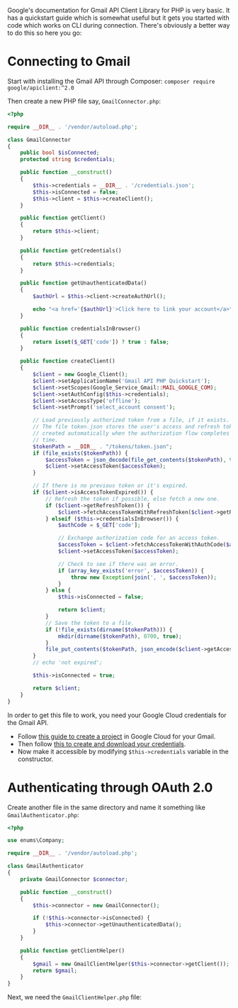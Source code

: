 Google's documentation for Gmail API Client Library for PHP is very basic. It has a quickstart guide which is somewhat useful but it gets you started with code which works on CLI during connection.
There's obviously a better way to do this so here you go:

# Connecting to Gmail
Start with installing the Gmail API through Composer:
`composer require google/apiclient:^2.0`

Then create a new PHP file say, `GmailConnector.php`:
```php
<?php

require __DIR__ . '/vendor/autoload.php';

class GmailConnector
{
    public bool $isConnected;
    protected string $credentials;

    public function __construct()
    {
        $this->credentials = __DIR__ . '/credentials.json';
        $this->isConnected = false;
        $this->client = $this->createClient();
    }

    public function getClient()
    {
        return $this->client;
    }

    public function getCredentials()
    {
        return $this->credentials;
    }

    public function getUnauthenticatedData()
    {
        $authUrl = $this->client->createAuthUrl();

        echo "<a href='{$authUrl}'>Click here to link your account</a>";
    }

    public function credentialsInBrowser()
    {
        return isset($_GET['code']) ? true : false;
    }

    public function createClient()
    {
        $client = new Google_Client();
        $client->setApplicationName('Gmail API PHP Quickstart');
        $client->setScopes(Google_Service_Gmail::MAIL_GOOGLE_COM);
        $client->setAuthConfig($this->credentials);
        $client->setAccessType('offline');
        $client->setPrompt('select_account consent');

        // Load previously authorized token from a file, if it exists.
        // The file token.json stores the user's access and refresh tokens, and is
        // created automatically when the authorization flow completes for the first
        // time.
        $tokenPath = __DIR__ . "/tokens/token.json";
        if (file_exists($tokenPath)) {
            $accessToken = json_decode(file_get_contents($tokenPath), true);
            $client->setAccessToken($accessToken);
        }

        // If there is no previous token or it's expired.
        if ($client->isAccessTokenExpired()) {
            // Refresh the token if possible, else fetch a new one.
            if ($client->getRefreshToken()) {
                $client->fetchAccessTokenWithRefreshToken($client->getRefreshToken());
            } elseif ($this->credentialsInBrowser()) {
                $authCode = $_GET['code'];

                // Exchange authorization code for an access token.
                $accessToken = $client->fetchAccessTokenWithAuthCode($authCode);
                $client->setAccessToken($accessToken);

                // Check to see if there was an error.
                if (array_key_exists('error', $accessToken)) {
                    throw new Exception(join(', ', $accessToken));
                }
            } else {
                $this->isConnected = false;

                return $client;
            }
            // Save the token to a file.
            if (!file_exists(dirname($tokenPath))) {
                mkdir(dirname($tokenPath), 0700, true);
            }
            file_put_contents($tokenPath, json_encode($client->getAccessToken()));
        }
        // echo 'not expired';

        $this->isConnected = true;

        return $client;
    }
}
```
In order to get this file to work, you need your Google Cloud credentials for the Gmail API. 
* Follow [this guide to create a project](https://developers.google.com/workspace/guides/create-project) in Google Cloud for your Gmail.
* Then follow [this to create and download your credentials](https://developers.google.com/workspace/guides/create-credentials#web). 
* Now make it accessible by modifying `$this->credentials` variable in the constructor.

# Authenticating through OAuth 2.0
Create another file in the same directory and name it something like `GmailAuthenticator.php`:
```php
<?php

use enums\Company;

require __DIR__ . '/vendor/autoload.php';

class GmailAuthenticator
{
    private GmailConnector $connector;

    public function __construct()
    {
        $this->connector = new GmailConnector();

        if (!$this->connector->isConnected) {
            $this->connector->getUnauthenticatedData();
        }
    }

    public function getClientHelper()
    {
        $gmail = new GmailClientHelper($this->connector->getClient());
        return $gmail;
    }
}
```
Next, we need the `GmailClientHelper.php` file:
